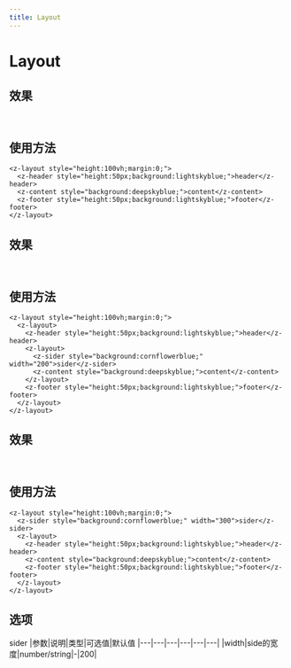 ```yaml
---
title: Layout
---
```

# Layout

## 效果
<br/>
<layout-demo></layout-demo>

## 使用方法
```vue
<z-layout style="height:100vh;margin:0;">
  <z-header style="height:50px;background:lightskyblue;">header</z-header>
  <z-content style="background:deepskyblue;">content</z-content>
  <z-footer style="height:50px;background:lightskyblue;">footer</z-footer>
</z-layout>   
```
## 效果
<br/>
<layout-demo2></layout-demo2>

## 使用方法
```vue
<z-layout style="height:100vh;margin:0;">
  <z-layout>
    <z-header style="height:50px;background:lightskyblue;">header</z-header>
    <z-layout>
      <z-sider style="background:cornflowerblue;" width="200">sider</z-sider>
      <z-content style="background:deepskyblue;">content</z-content>
    </z-layout>
    <z-footer style="height:50px;background:lightskyblue;">footer</z-footer>
  </z-layout>
</z-layout> 
```
## 效果
<br/>
<layout-demo3></layout-demo3>

## 使用方法
```vue
<z-layout style="height:100vh;margin:0;">
  <z-sider style="background:cornflowerblue;" width="300">sider</z-sider>
  <z-layout>
    <z-header style="height:50px;background:lightskyblue;">header</z-header>
    <z-content style="background:deepskyblue;">content</z-content>
    <z-footer style="height:50px;background:lightskyblue;">footer</z-footer>
  </z-layout>
</z-layout> 
```
## 选项
sider
|参数|说明|类型|可选值|默认值
|---|---|---|---|---|---|
|width|side的宽度|number/string|-|200|